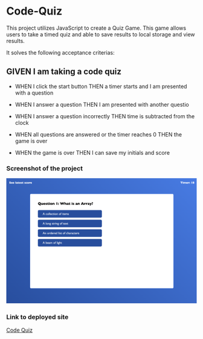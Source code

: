 # Code-Quiz

This project utilizes JavaScript to create a Quiz Game. This game allows users to take a timed quiz and able to save results to local storage and view results.

It solves the following acceptance criterias:

## GIVEN I am taking a code quiz

- WHEN I click the start button
THEN a timer starts and I am presented with a question

- WHEN I answer a question
THEN I am presented with another questio

- WHEN I answer a question incorrectly
THEN time is subtracted from the clock

- WHEN all questions are answered or the timer reaches 0
THEN the game is over

- WHEN the game is over
THEN I can save my initials and score

### Screenshot of the project

![screenshot](screenshot.png)

### Link to deployed site

[Code Quiz](https://ericnguyen23.github.io/Code-Quiz/)
